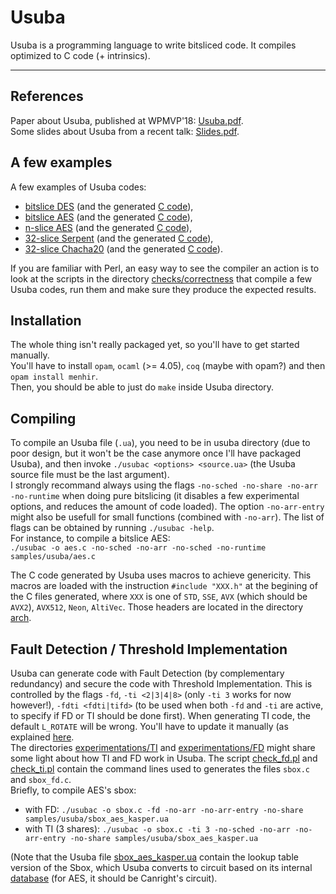 Usuba
===
 
Usuba is a programming language to write bitsliced code. It compiles
optimized to C code (+ intrinsics).

---

## References

Paper about Usuba, published at WPMVP'18: [Usuba.pdf](http://dariusmercadier.com/files/Usuba.pdf).  
Some slides about Usuba from a recent talk: [Slides.pdf](http://dariusmercadier.com/files/slides_usuba_07-18.pdf).  

## A few examples

A few examples of Usuba codes:
 * [bitslice DES](samples/usuba/des.ua) (and the generated [C code](samples/C/des.c)),
 * [bitslice AES](samples/usuba/aes.ua) (and the generated [C code](samples/C/aes.c)),
 * [n-slice AES](samples/usuba/aes_kasper.ua) (and the generated [C code](samples/C/aes_kasper.c)),
 * [32-slice Serpent](samples/usuba/serpent.ua) (and the generated [C code](samples/C/serpent.c)),
 * [32-slice Chacha20](samples/usuba/chacha20.ua) (and the
   generated [C code](samples/C/chacha20.c)).


If you are familiar with Perl, an easy way to see the compiler an
action is to look at the scripts in the
directory [checks/correctness](checks/correctness) that compile a few
Usuba codes, run them and make sure they produce the expected results.


## Installation

The whole thing isn't really packaged yet, so you'll have to get started manually.  
You'll have to install `opam`, `ocaml` (>= 4.05), `coq` (maybe
with opam?) and then `opam install menhir`.  
Then, you should be able to just do `make` inside Usuba directory.


## Compiling

To compile an Usuba file (`.ua`), you need to be in usuba directory
(due to poor design, but it won't be the case anymore once I'll have
packaged Usuba), and then invoke `./usubac <options> <source.ua>` (the 
Usuba source file must be the last argument).  
I strongly recommand always using the flags `-no-sched -no-share
-no-arr -no-runtime` when doing pure bitslicing (it disables a few
experimental options, and reduces the amount of code loaded). The
option `-no-arr-entry` might also be usefull for small functions
(combined with `-no-arr`).
The list of flags can be obtained by running `./usubac -help`.  
For instance, to compile a bitslice AES:  
`./usubac -o aes.c -no-sched -no-arr -no-sched -no-runtime samples/usuba/aes.c`

The C code generated by Usuba uses macros to achieve genericity. This
macros are loaded with the instruction `#include "XXX.h"` at the
begining of the C files generated, where `XXX` is one of `STD`, `SSE`,
`AVX` (which should be `AVX2`), `AVX512`, `Neon`, `AltiVec`. Those
headers are located in the directory [arch](arch).


## Fault Detection / Threshold Implementation

Usuba can generate code with Fault Detection (by complementary
redundancy) and secure the code with Threshold Implementation. This is
controlled by the flags `-fd`, `-ti <2|3|4|8>` (only `-ti 3` works for
now however!), `-fdti <fdti|tifd>` (to be used when both `-fd` and `-ti`
are active, to specify if FD or TI should be done first). When generating
TI code, the default `L_ROTATE` will be wrong. You'll have to update it 
manually (as explained [here](experimentations/FDTI/README.md).  
The directories [experimentations/TI](experimentations/TI)
and [experimentations/FD](experimentations/FD) might share some light
about how TI and FD work in Usuba. The
script [check\_fd.pl](checks/correctness/check_fd.pl)
and [check\_ti.pl](checks/correctness/check_ti.pl) contain the command
lines used to generates the files `sbox.c` and `sbox_fd.c`.  
Briefly, to compile AES's sbox:  
* with FD: `./usubac -o sbox.c -fd -no-arr -no-arr-entry -no-share samples/usuba/sbox_aes_kasper.ua`
* with TI (3 shares): `./usubac -o sbox.c -ti 3 -no-sched -no-arr -no-arr-entry -no-share samples/usuba/sbox_aes_kasper.ua`

(Note that the Usuba file [sbox\_aes\_kasper.ua](samples/usuba/sbox\_aes\_kasper.ua) contain the lookup table version of the Sbox, which Usuba converts to circuit based on its internal [database](data/sboxes) (for AES, it should be Canright's circuit).
